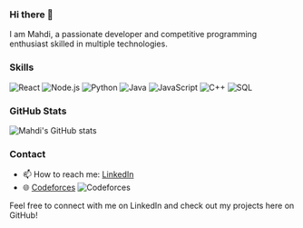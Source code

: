 ### Hi there 👋

I am Mahdi, a passionate developer and competitive programming enthusiast skilled in multiple technologies.

### Skills
![React](https://img.shields.io/badge/-React-61DAFB?logo=react&logoColor=white&style=for-the-badge)
![Node.js](https://img.shields.io/badge/-Node.js-339933?logo=node.js&logoColor=white&style=for-the-badge)
![Python](https://img.shields.io/badge/-Python-3776AB?logo=python&logoColor=white&style=for-the-badge)
![Java](https://img.shields.io/badge/-Java-007396?logo=java&logoColor=white&style=for-the-badge)
![JavaScript](https://img.shields.io/badge/-JavaScript-F7DF1E?logo=javascript&logoColor=white&style=for-the-badge)
![C++](https://img.shields.io/badge/-C++-00599C?logo=c%2B%2B&logoColor=white&style=for-the-badge)
![SQL](https://img.shields.io/badge/-SQL-4479A1?logo=sql&logoColor=white&style=for-the-badge)

### GitHub Stats
![Mahdi's GitHub stats](https://github-readme-stats.vercel.app/api?username=mahdichaaben&show_icons=true&theme=radical)

### Contact
- 📫 How to reach me: [LinkedIn](https://www.linkedin.com/in/mahdi-chaaben-dev/)
- 🌐 [Codeforces](https://codeforces.com/profile/chaaben) ![Codeforces](https://img.shields.io/badge/-Codeforces-1F8ACB?logo=codeforces&logoColor=white&style=for-the-badge)

Feel free to connect with me on LinkedIn and check out my projects here on GitHub!
